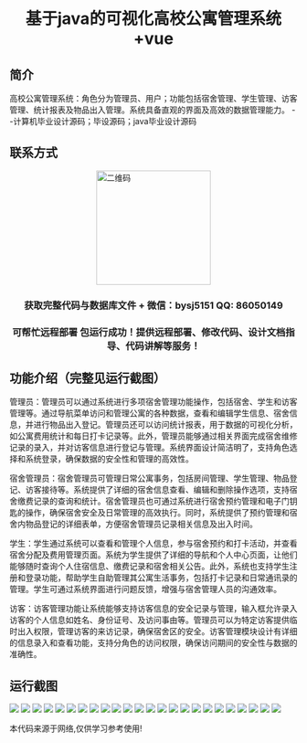 <p><h1 align="center">基于java的可视化高校公寓管理系统+vue</h1></p>

## 简介
高校公寓管理系统：角色分为管理员、用户；功能包括宿舍管理、学生管理、访客管理、统计报表及物品出入管理。系统具备直观的界面及高效的数据管理能力。    --计算机毕业设计源码；毕设源码；java毕业设计源码


## 联系方式
<img src="https://bs-1329754181.cos.ap-shanghai.myqcloud.com/wx.jpg" alt="二维码" style="display: block; margin: 0 auto;" width="200px">
<p><h3 align="center">获取完整代码与数据库文件 + 微信：bysj5151 QQ: 86050149</h3></p>
<p><h3 align="center">可帮忙远程部署 包运行成功！提供远程部署、修改代码、设计文档指导、代码讲解等服务！</h3></p>

## 功能介绍（完整见运行截图）
管理员：管理员可以通过系统进行多项宿舍管理功能操作，包括宿舍、学生和访客管理等。通过导航菜单访问和管理公寓的各种数据，查看和编辑学生信息、宿舍信息，并进行物品出入登记。管理员还可以访问统计报表，用于数据的可视化分析，如公寓费用统计和每日打卡记录等。此外，管理员能够通过相关界面完成宿舍维修记录的录入，并对访客信息进行登记与管理。系统界面设计简洁明了，支持角色选择和系统登录，确保数据的安全性和管理的高效性。

宿舍管理员：宿舍管理员可管理日常公寓事务，包括房间管理、学生管理、物品登记、访客接待等。系统提供了详细的宿舍信息查看、编辑和删除操作选项，支持宿舍缴费记录的查询和统计。宿舍管理员也可通过系统进行宿舍预约管理和电子门钥匙的操作，确保宿舍安全及日常管理的高效执行。同时，系统提供了预约管理和宿舍内物品登记的详细表单，方便宿舍管理员记录相关信息及出入时间。

学生：学生通过系统可以查看和管理个人信息，参与宿舍预约和打卡活动，并查看宿舍分配及费用管理页面。系统为学生提供了详细的导航和个人中心页面，让他们能够随时查询个人住宿信息、缴费记录和宿舍相关公告。此外，系统也支持学生注册和登录功能，帮助学生自助管理其公寓生活事务，包括打卡记录和日常通讯录的管理。学生可通过系统界面进行问题反馈，增强与宿舍管理人员的沟通效率。

访客：访客管理功能让系统能够支持访客信息的安全记录与管理，输入框允许录入访客的个人信息如姓名、身份证号、及访问事由等。管理员可以为特定访客提供临时出入权限，管理访客的来访记录，确保宿舍区的安全。访客管理模块设计有详细的信息录入和查看功能，支持分角色的访问权限，确保访问期间的安全性与数据的准确性。


## 运行截图
![](https://bs-1329754181.cos.ap-shanghai.myqcloud.com/ssm/VisualUniversityApartmentManagementSystem/img/001.jpg)
![](https://bs-1329754181.cos.ap-shanghai.myqcloud.com/ssm/VisualUniversityApartmentManagementSystem/img/002.jpg)
![](https://bs-1329754181.cos.ap-shanghai.myqcloud.com/ssm/VisualUniversityApartmentManagementSystem/img/003.jpg)
![](https://bs-1329754181.cos.ap-shanghai.myqcloud.com/ssm/VisualUniversityApartmentManagementSystem/img/004.jpg)
![](https://bs-1329754181.cos.ap-shanghai.myqcloud.com/ssm/VisualUniversityApartmentManagementSystem/img/005.jpg)
![](https://bs-1329754181.cos.ap-shanghai.myqcloud.com/ssm/VisualUniversityApartmentManagementSystem/img/006.jpg)
![](https://bs-1329754181.cos.ap-shanghai.myqcloud.com/ssm/VisualUniversityApartmentManagementSystem/img/007.jpg)
![](https://bs-1329754181.cos.ap-shanghai.myqcloud.com/ssm/VisualUniversityApartmentManagementSystem/img/008.jpg)
![](https://bs-1329754181.cos.ap-shanghai.myqcloud.com/ssm/VisualUniversityApartmentManagementSystem/img/009.jpg)
![](https://bs-1329754181.cos.ap-shanghai.myqcloud.com/ssm/VisualUniversityApartmentManagementSystem/img/010.jpg)
![](https://bs-1329754181.cos.ap-shanghai.myqcloud.com/ssm/VisualUniversityApartmentManagementSystem/img/011.jpg)
![](https://bs-1329754181.cos.ap-shanghai.myqcloud.com/ssm/VisualUniversityApartmentManagementSystem/img/012.jpg)
![](https://bs-1329754181.cos.ap-shanghai.myqcloud.com/ssm/VisualUniversityApartmentManagementSystem/img/013.jpg)
![](https://bs-1329754181.cos.ap-shanghai.myqcloud.com/ssm/VisualUniversityApartmentManagementSystem/img/014.jpg)
![](https://bs-1329754181.cos.ap-shanghai.myqcloud.com/ssm/VisualUniversityApartmentManagementSystem/img/015.jpg)
![](https://bs-1329754181.cos.ap-shanghai.myqcloud.com/ssm/VisualUniversityApartmentManagementSystem/img/016.jpg)
![](https://bs-1329754181.cos.ap-shanghai.myqcloud.com/ssm/VisualUniversityApartmentManagementSystem/img/017.jpg)
![](https://bs-1329754181.cos.ap-shanghai.myqcloud.com/ssm/VisualUniversityApartmentManagementSystem/img/018.jpg)
![](https://bs-1329754181.cos.ap-shanghai.myqcloud.com/ssm/VisualUniversityApartmentManagementSystem/img/019.jpg)
![](https://bs-1329754181.cos.ap-shanghai.myqcloud.com/ssm/VisualUniversityApartmentManagementSystem/img/020.jpg)
![](https://bs-1329754181.cos.ap-shanghai.myqcloud.com/ssm/VisualUniversityApartmentManagementSystem/img/021.jpg)
![](https://bs-1329754181.cos.ap-shanghai.myqcloud.com/ssm/VisualUniversityApartmentManagementSystem/img/022.jpg)
![](https://bs-1329754181.cos.ap-shanghai.myqcloud.com/ssm/VisualUniversityApartmentManagementSystem/img/023.jpg)
![](https://bs-1329754181.cos.ap-shanghai.myqcloud.com/ssm/VisualUniversityApartmentManagementSystem/img/024.jpg)

<p>本代码来源于网络,仅供学习参考使用!</p>
